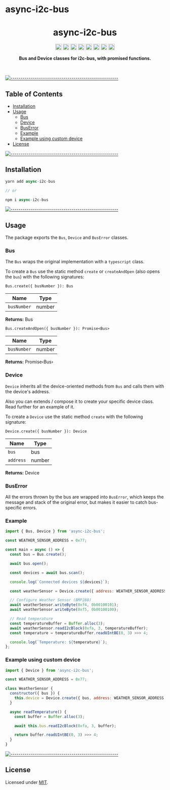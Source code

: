 # async-i2c-bus

<h1 align="center">async-i2c-bus</h1>
<p align="center">
		<a href="https://npmcharts.com/compare/async-i2c-bus?minimal=true"><img alt="Downloads per month" src="https://img.shields.io/npm/dm/async-i2c-bus.svg" height="20"/></a>
<a href="https://www.npmjs.com/package/async-i2c-bus"><img alt="NPM Version" src="https://img.shields.io/npm/v/async-i2c-bus.svg" height="20"/></a>
<a href="https://david-dm.org/AlejandroHerr/async-i2c-bus"><img alt="Dependencies" src="https://img.shields.io/david/AlejandroHerr/async-i2c-bus.svg" height="20"/></a>
<a href="https://github.com/AlejandroHerr/async-i2c-bus/graphs/contributors"><img alt="Contributors" src="https://img.shields.io/github/contributors/AlejandroHerr/async-i2c-bus.svg" height="20"/></a>
<a href="https://circleci.com/gh/AlejandroHerr/async-i2c-bus"><img alt="CircleCI" src="https://img.shields.io/circleci/project/github/AlejandroHerr/async-i2c-bus/master.svg?style=flat-square&logo=circleci" height="20"/></a>
<a href="https://codecov.io/gh/AlejandroHerr/async-i2c-bus"><img alt="codecov" src="https://codecov.io/gh/AlejandroHerr/async-i2c-bus/branch/master/graph/badge.svg" height="20"/></a>
<a href="http://commitizen.github.io/cz-cli/"><img alt="Commitizen friendly" src="https://img.shields.io/badge/commitizen-friendly-brightgreen.svg?style=flat-square" height="20"/></a>
<a href="https://github.com/semantic-release/semantic-release"><img alt="semantic-release" src="https://img.shields.io/badge/%20%20%F0%9F%93%A6%F0%9F%9A%80-semantic--release-e10079.svg?style=flat-square" height="20"/></a>
	</p>

<p align="center">
  <b>Bus and Device classes for i2c-bus, with promised functions.</b></br>
  <sub><sub>
</p>

<br />

[![-----------------------------------------------------](https://raw.githubusercontent.com/andreasbm/readme/master/assets/lines/dark.png)](#table-of-contents)

## Table of Contents

* [Installation](#installation)
* [Usage](#usage)
	* [Bus](#bus)
	* [Device](#device)
	* [BusError](#buserror)
	* [Example](#example)
	* [Example using custom device](#example-using-custom-device)
* [License](#license)

[![-----------------------------------------------------](https://raw.githubusercontent.com/andreasbm/readme/master/assets/lines/dark.png)](#installation)

## Installation

```javascript
yarn add async-i2c-bus

// or

npm i async-i2c-bus
```

[![-----------------------------------------------------](https://raw.githubusercontent.com/andreasbm/readme/master/assets/lines/dark.png)](#usage)

## Usage

The package exports the `Bus`, `Device` and `BusError` classes.

### Bus

The `Bus` wraps the original implementation with a `typescript` class.

To create a `Bus` use the static method `create` or `createAndOpen` (also opens the `bus`) with the following signatures:

`Bus.create({ busNumber }): Bus`

| Name        | Type   |
| ----------- | ------ |
| `busNumber` | number |

**Returns:** Bus

`Bus.createAndOpen({ busNumber }): Promise<Bus>`

| Name        | Type   |
| ----------- | ------ |
| `busNumber` | number |

**Returns:** Promise‹Bus›

### Device

`Device` inherits all the device-oriented methods from `Bus` and calls them with the device's address.

Also you can extends / compose it to create your specific device class. Read further for an example of it.

To create a `Device` use the static method `create` with the following signature:

`Device.create({ busNumber }): Device`

| Name      | Type   |
| --------- | ------ |
| `bus`     | bus    |
| `address` | number |

**Returns:** Device

### BusError

All the errors thrown by the bus are wrapped into `BusError`, which keeps the message and stack of the original error, but makes it easier to catch bus-specific errors.

### Example

```javascript
import { Bus, Device } from 'async-i2c-bus';

const WEATHER_SENSOR_ADDRESS = 0x77;

const main = async () => {
  const bus = Bus.create();

  await bus.open();

  const devices = await bus.scan();

  console.log(`Connected devices ${devices}`);

  const weatherSensor = Device.create({ address: WEATHER_SENSOR_ADDRESS, bus });

  // Configure Weather Sensor (BMP280)
  await weatherSensor.writeByte(0xf4, 0b00100101);
  await weatherSensor.writeByte(0xf5, 0b00100100);

  // Read temperature
  const temperatureBuffer = Buffer.alloc(3);
  await weatherSensor.readI2cBlock(0xfa, 3, temperatureBuffer);
  const temperature = temperatureBuffer.readUIntBE(0, 3) >>> 4;

  console.log(`Temperature: ${temperature}`);
};
```

### Example using custom device

```javascript
import { Device } from 'async-i2c-bus';

const WEATHER_SENSOR_ADDRESS = 0x77;

class WeatherSensor {
  constructor({ bus }) {
    this.device = Device.create({ bus, address: WEATHER_SENSOR_ADDRESS });
  }

  async readTemperature() {
    const buffer = Buffer.alloc(3);

    await this.bus.readI2cBlock(0xfa, 3, buffer);

    return buffer.readUIntBE(0, 3) >>> 4;
  }
}
```

[![-----------------------------------------------------](https://raw.githubusercontent.com/andreasbm/readme/master/assets/lines/dark.png)](#license)

## License
	
Licensed under [MIT](https://opensource.org/licenses/MIT).

<!-- [![Npm Package](https://img.shields.io/npm/v/homieiot.ts?style=flat-square)](https://www.npmjs.com/package/homieiot.ts)
[![Dependencies](https://img.shields.io/david/AlejandroHerr/homieiot.ts.svg?style=flat-square)](https://david-dm.org/alejandroherr/homieiot.ts)
[![Dev Dependencies](https://img.shields.io/david/dev/AlejandroHerr/homieiot.ts.svg?style=flat-square)](https://david-dm.org/alejandroherr/homieiot.ts?type=dev)
[![CircleCI](https://img.shields.io/circleci/project/github/AlejandroHerr/homieiot.ts/master.svg?style=flat-square&logo=circleci)](https://circleci.com/gh/AlejandroHerr/homieiot.ts)
[![codecov](https://codecov.io/gh/AlejandroHerr/homieiot.ts/branch/master/graph/badge.svg)](https://codecov.io/gh/AlejandroHerr/homieiot.ts)
[![Commitizen friendly](https://img.shields.io/badge/commitizen-friendly-brightgreen.svg?style=flat-square)](http://commitizen.github.io/cz-cli/)
[![semantic-release](https://img.shields.io/badge/%20%20%F0%9F%93%A6%F0%9F%9A%80-semantic--release-e10079.svg?style=flat-square)](https://github.com/semantic-release/semantic-release) -->

